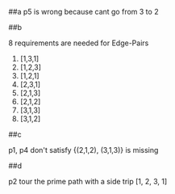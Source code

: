 ##a
p5 is wrong because cant go from 3 to 2

##b

8 requirements are needed for Edge-Pairs
1. [1,3,1]
2. [1,2,3]
3. [1,2,1]
4. [2,3,1]
5. [2,1,3]
6. [2,1,2]
7. [3,1,3]
8. [3,1,2]


##c

 p1, p4 don't satisfy
 {(2,1,2), (3,1,3)} is missing

##d

p2 tour the prime path with a side trip [1, 2, 3, 1]